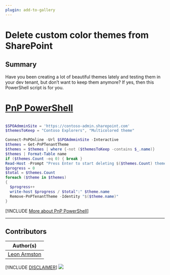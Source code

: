 ```yaml
---
plugin: add-to-gallery
---
```


# Delete custom color themes from SharePoint

## Summary

Have you been creating a lot of beautiful themes lately and testing them in your dev tenant, but don’t want to keep them anymore? If yes, then this PowerShell script is for you.
 
 
# [PnP PowerShell](#tab/pnpps)

```powershell

$SPOAdmminSite = 'https://contoso-admin.sharepoint.com'
$themesToKeep = "Contoso Explorers", "Multicolored theme"

Connect-PnPOnline -Url $SPOAdmminSite -Interactive
$themes = Get-PnPTenantTheme
$themes = $themes | where {-not ($themesToKeep -contains $_.name)}
$themes | Format-Table name
if ($themes.Count -eq 0) { break }
Read-Host -Prompt "Press Enter to start deleting $($themes.Count) themes (CTRL + C to exit)"
$progress = 0
$total = $themes.Count
foreach ($theme in $themes)
{
  $progress++
  write-host $progress / $total":" $theme.name
  Remove-PnPTenantTheme -Identity "$($theme.name)"
}

```
[!INCLUDE [More about PnP PowerShell](../../docfx/includes/MORE-PNPPS.md)]
***

## Contributors

| Author(s) |
|-----------|
| [Leon Armston](https://github.com/LeonArmston)|


[!INCLUDE [DISCLAIMER](../../docfx/includes/DISCLAIMER.md)]
<img src="https://pnptelemetry.azurewebsites.net/script-samples/scripts/spo-remove-custom-themes" aria-hidden="true" />
